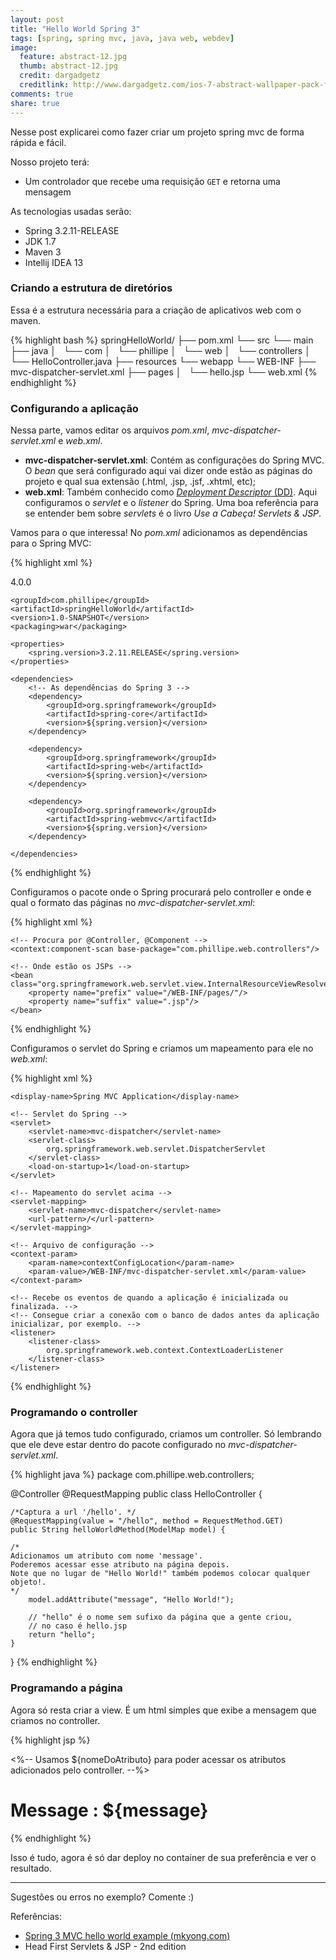 ```yaml
---
layout: post
title: "Hello World Spring 3"
tags: [spring, spring mvc, java, java web, webdev]
image:
  feature: abstract-12.jpg
  thumb: abstract-12.jpg
  credit: dargadgetz
  creditlink: http://www.dargadgetz.com/ios-7-abstract-wallpaper-pack-for-iphone-5-and-ipod-touch-retina/
comments: true
share: true
---
```


Nesse post explicarei como fazer criar um projeto spring mvc de forma rápida e fácil.

Nosso projeto terá:

- Um controlador que recebe uma requisição `GET` e retorna uma mensagem

As tecnologias usadas serão:

- Spring 3.2.11-RELEASE
- JDK 1.7
- Maven 3
- Intellij IDEA 13

### Criando a estrutura de diretórios

Essa é a estrutura necessária para a criação de aplicativos web com o maven.

{% highlight bash %}
springHelloWorld/
├── pom.xml
└── src
    └── main
        ├── java
        │   └── com
        │       └── phillipe
        │           └── web
        │               └── controllers
        │                   └── HelloController.java
        ├── resources
        └── webapp
            └── WEB-INF
                ├── mvc-dispatcher-servlet.xml
                ├── pages
                │   └── hello.jsp
                └── web.xml
{% endhighlight %}

### Configurando a aplicação

Nessa parte, vamos editar os arquivos *pom.xml*, *mvc-dispatcher-servlet.xml* e *web.xml*.

- **mvc-dispatcher-servlet.xml**: Contém as configurações do Spring MVC. O *bean* que será configurado aqui vai dizer onde estão as páginas do projeto e qual sua extensão (.html, .jsp, .jsf, .xhtml, etc);
- **web.xml**: Também conhecido como [*Deployment Descriptor* (DD)](https://cloud.google.com/appengine/docs/java/config/webxml). Aqui configuramos o *servlet* e o *listener* do Spring. Uma boa referência para se entender bem sobre *servlets* é o livro *Use a Cabeça! Servlets & JSP*.

Vamos para o que interessa! No *pom.xml* adicionamos as dependências para o Spring MVC:

{% highlight xml %}
<?xml version="1.0" encoding="UTF-8"?>
<project xmlns="http://maven.apache.org/POM/4.0.0"
         xmlns:xsi="http://www.w3.org/2001/XMLSchema-instance"
         xsi:schemaLocation="http://maven.apache.org/POM/4.0.0 http://maven.apache.org/xsd/maven-4.0.0.xsd">
    <modelVersion>4.0.0</modelVersion>

    <groupId>com.phillipe</groupId>
    <artifactId>springHelloWorld</artifactId>
    <version>1.0-SNAPSHOT</version>
    <packaging>war</packaging>

    <properties>
        <spring.version>3.2.11.RELEASE</spring.version>
    </properties>

    <dependencies>
        <!-- As dependências do Spring 3 -->
        <dependency>
            <groupId>org.springframework</groupId>
            <artifactId>spring-core</artifactId>
            <version>${spring.version}</version>
        </dependency>

        <dependency>
            <groupId>org.springframework</groupId>
            <artifactId>spring-web</artifactId>
            <version>${spring.version}</version>
        </dependency>

        <dependency>
            <groupId>org.springframework</groupId>
            <artifactId>spring-webmvc</artifactId>
            <version>${spring.version}</version>
        </dependency>

    </dependencies>
</project>
{% endhighlight %}

Configuramos o pacote onde o Spring procurará pelo controller e onde e qual o formato das páginas no *mvc-dispatcher-servlet.xml*:

{% highlight xml %}
<?xml version="1.0" encoding="UTF-8"?>
<beans xmlns="http://www.springframework.org/schema/beans"
       xmlns:context="http://www.springframework.org/schema/context"
       xmlns:xsi="http://www.w3.org/2001/XMLSchema-instance"
       xsi:schemaLocation="http://www.springframework.org/schema/beans
        http://www.springframework.org/schema/beans/spring-beans-3.0.xsd
        http://www.springframework.org/schema/context
        http://www.springframework.org/schema/context/spring-context-3.0.xsd">

    <!-- Procura por @Controller, @Component -->
    <context:component-scan base-package="com.phillipe.web.controllers"/>

    <!-- Onde estão os JSPs -->
    <bean class="org.springframework.web.servlet.view.InternalResourceViewResolver">
        <property name="prefix" value="/WEB-INF/pages/"/>
        <property name="suffix" value=".jsp"/>
    </bean>
</beans>
{% endhighlight %}

Configuramos o servlet do Spring e criamos um mapeamento para ele no *web.xml*:

{% highlight xml %}
<web-app id="WebApp_ID" version="2.4"
         xmlns="http://java.sun.com/xml/ns/j2ee"
         xmlns:xsi="http://www.w3.org/2001/XMLSchema-instance"
         xsi:schemaLocation="http://java.sun.com/xml/ns/j2ee
    http://java.sun.com/xml/ns/j2ee/web-app_2_4.xsd">

    <display-name>Spring MVC Application</display-name>

    <!-- Servlet do Spring -->
    <servlet>
        <servlet-name>mvc-dispatcher</servlet-name>
        <servlet-class>
            org.springframework.web.servlet.DispatcherServlet
        </servlet-class>
        <load-on-startup>1</load-on-startup>
    </servlet>

    <!-- Mapeamento do servlet acima -->
    <servlet-mapping>
        <servlet-name>mvc-dispatcher</servlet-name>
        <url-pattern>/</url-pattern>
    </servlet-mapping>

    <!-- Arquivo de configuração -->
    <context-param>
        <param-name>contextConfigLocation</param-name>
        <param-value>/WEB-INF/mvc-dispatcher-servlet.xml</param-value>
    </context-param>

    <!-- Recebe os eventos de quando a aplicação é inicializada ou finalizada. -->
    <!-- Consegue criar a conexão com o banco de dados antes da aplicação inicializar, por exemplo. -->
    <listener>
        <listener-class>
            org.springframework.web.context.ContextLoaderListener
        </listener-class>
    </listener>
</web-app>
{% endhighlight %}

### Programando o controller

Agora que já temos tudo configurado, criamos um controller. Só lembrando que ele deve estar dentro do pacote configurado no *mvc-dispatcher-servlet.xml*.

{% highlight java %}
package com.phillipe.web.controllers;

@Controller
@RequestMapping
public class HelloController {

    /*Captura a url '/hello'. */
    @RequestMapping(value = "/hello", method = RequestMethod.GET)
    public String helloWorldMethod(ModelMap model) {
 
    /*
    Adicionamos um atributo com nome 'message'.
    Poderemos acessar esse atributo na página depois.
    Note que no lugar de "Hello World!" também podemos colocar qualquer objeto!.
    */
        model.addAttribute("message", "Hello World!");

        // "hello" é o nome sem sufixo da página que a gente criou,
        // no caso é hello.jsp
        return "hello";
    }
}
{% endhighlight %}

### Programando a página

Agora só resta criar a view. É um html simples que exibe a mensagem que criamos no controller.

{% highlight jsp %}
<html>
<body>
<%-- Usamos ${nomeDoAtributo} para poder acessar 
os atributos adicionados pelo controller. --%>
<h1>Message : ${message}</h1>
</body>
</html>
{% endhighlight %}

Isso é tudo, agora é só dar deploy no container de sua preferência e ver o resultado.

<hr>

Sugestões ou erros no exemplo? Comente :)

Referências: 

- [Spring 3 MVC hello world example (mkyong.com)](http://www.mkyong.com/spring3/spring-3-mvc-hello-world-example/)
- Head First Servlets & JSP - 2nd edition